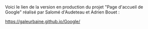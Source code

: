 

Voici le lien de la version en production du projet "Page d'accueil de Google" réalisé par Salomé d'Audeteau et Adrien Bouet :

https://galeurbaine.github.io/Google/
